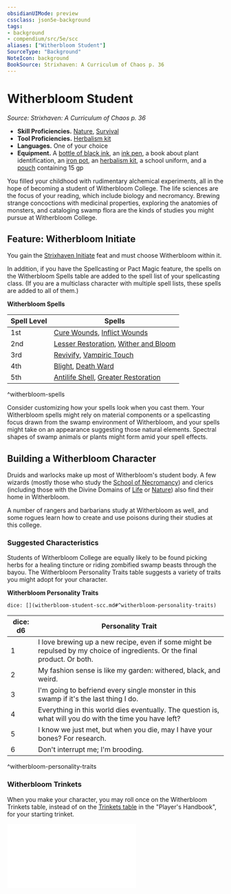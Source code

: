 ```yaml
---
obsidianUIMode: preview
cssclass: json5e-background
tags:
- background
- compendium/src/5e/scc
aliases: ["Witherbloom Student"]
SourceType: "Background"
NoteIcon: background
BookSource: Strixhaven: A Curriculum of Chaos p. 36
---
```

# Witherbloom Student
*Source: Strixhaven: A Curriculum of Chaos p. 36*  

- **Skill Proficiencies.** [Nature](/2-Mechanics/CLI/rules/skills.md#Nature), [Survival](/2-Mechanics/CLI/rules/skills.md#Survival)  
- **Tool Proficiencies.** [Herbalism kit](/2-Mechanics/CLI/items/herbalism-kit.md)  
- **Languages.** One of your choice  
- **Equipment.** A [bottle of black ink](/2-Mechanics/CLI/items/ink-1-ounce-bottle.md), an [ink pen](/2-Mechanics/CLI/items/ink-pen.md), a book about plant identification, an [iron pot](/2-Mechanics/CLI/items/iron-pot.md), an [herbalism kit](/2-Mechanics/CLI/items/herbalism-kit.md), a school uniform, and a [pouch](/2-Mechanics/CLI/items/pouch.md) containing 15 gp  

You filled your childhood with rudimentary alchemical experiments, all in the hope of becoming a student of Witherbloom College. The life sciences are the focus of your reading, which include biology and necromancy. Brewing strange concoctions with medicinal properties, exploring the anatomies of monsters, and cataloging swamp flora are the kinds of studies you might pursue at Witherbloom College.

## Feature: Witherbloom Initiate

You gain the [Strixhaven Initiate](/2-Mechanics/CLI/feats/strixhaven-initiate-scc.md) feat and must choose Witherbloom within it.

In addition, if you have the Spellcasting or Pact Magic feature, the spells on the Witherbloom Spells table are added to the spell list of your spellcasting class. (If you are a multiclass character with multiple spell lists, these spells are added to all of them.)

**Witherbloom Spells**

| Spell Level | Spells |
|-------------|--------|
| 1st | [Cure Wounds](/2-Mechanics/CLI/spells/cure-wounds.md), [Inflict Wounds](/2-Mechanics/CLI/spells/inflict-wounds.md) |
| 2nd | [Lesser Restoration](/2-Mechanics/CLI/spells/lesser-restoration.md), [Wither and Bloom](/2-Mechanics/CLI/spells/wither-and-bloom-scc.md) |
| 3rd | [Revivify](/2-Mechanics/CLI/spells/revivify.md), [Vampiric Touch](/2-Mechanics/CLI/spells/vampiric-touch.md) |
| 4th | [Blight](/2-Mechanics/CLI/spells/blight.md), [Death Ward](/2-Mechanics/CLI/spells/death-ward.md) |
| 5th | [Antilife Shell](/2-Mechanics/CLI/spells/antilife-shell.md), [Greater Restoration](/2-Mechanics/CLI/spells/greater-restoration.md) |
^witherbloom-spells

Consider customizing how your spells look when you cast them. Your Witherbloom spells might rely on material components or a spellcasting focus drawn from the swamp environment of Witherbloom, and your spells might take on an appearance suggesting those natural elements. Spectral shapes of swamp animals or plants might form amid your spell effects.

## Building a Witherbloom Character

Druids and warlocks make up most of Witherbloom's student body. A few wizards (mostly those who study the [School of Necromancy](/2-Mechanics/CLI/classes/wizard-school-of-necromancy.md)) and clerics (including those with the Divine Domains of [Life](/2-Mechanics/CLI/classes/cleric-life-domain.md) or [Nature](/2-Mechanics/CLI/classes/cleric-nature-domain.md)) also find their home in Witherbloom.

A number of rangers and barbarians study at Witherbloom as well, and some rogues learn how to create and use poisons during their studies at this college.

### Suggested Characteristics

Students of Witherbloom College are equally likely to be found picking herbs for a healing tincture or riding zombified swamp beasts through the bayou. The Witherbloom Personality Traits table suggests a variety of traits you might adopt for your character.

**Witherbloom Personality Traits**

`dice: [](witherbloom-student-scc.md#^witherbloom-personality-traits)`

| dice: d6 | Personality Trait |
|----------|-------------------|
| 1 | I love brewing up a new recipe, even if some might be repulsed by my choice of ingredients. Or the final product. Or both. |
| 2 | My fashion sense is like my garden: withered, black, and weird. |
| 3 | I'm going to befriend every single monster in this swamp if it's the last thing I do. |
| 4 | Everything in this world dies eventually. The question is, what will you do with the time you have left? |
| 5 | I know we just met, but when you die, may I have your bones? For research. |
| 6 | Don't interrupt me; I'm brooding. |
^witherbloom-personality-traits

### Witherbloom Trinkets

When you make your character, you may roll once on the Witherbloom Trinkets table, instead of on the [Trinkets table](/2-Mechanics/CLI/items/trinket.md) in the "Player's Handbook", for your starting trinket.

![Witherbloom Trinkets](/2-Mechanics/CLI/tables/witherbloom-trinkets-scc.md)